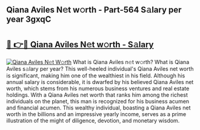 ## Qiana Aviles N𝚎t w𝚘rth - Part-564 S𝚊lary per year 3gxqC

# <h2><a href="http://gc3n7t.nevu.top/?p=Qiana+Aviles">🔗 👉🔴 Qiana Aviles N𝚎t w𝚘rth - S𝚊lary</a></h2>

[![Qiana Aviles N𝚎t W𝚘rth](https://i.imgur.com/Oavwk0R.jpeg)](http://gc3n7t.nevu.top/?p=Qiana+Aviles)
What is Qiana Aviles n𝚎t w𝚘rth? What is Qiana Aviles s𝚊lary per year?
This well-heeled individual's Qiana Aviles net worth is significant, making him one of the wealthiest in his field. Although his annual salary is considerable, it is dwarfed by his believed Qiana Aviles net worth, which stems from his numerous business ventures and real estate holdings. With a Qiana Aviles net worth that ranks him among the richest individuals on the planet, this man is recognized for his business acumen and financial acumen. This wealthy individual, boasting a Qiana Aviles net worth in the billions and an impressive yearly income, serves as a prime illustration of the might of diligence, devotion, and monetary wisdom.
